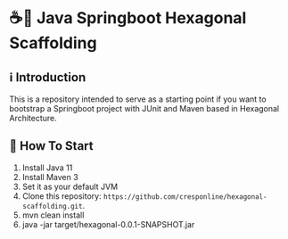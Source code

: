 # ☕🚀 Java Springboot Hexagonal Scaffolding

## ℹ️ Introduction

This is a repository intended to serve as a starting point if you want to bootstrap a Springboot project with JUnit and Maven based in Hexagonal Architecture.

## 🏁 How To Start

1. Install Java 11
2. Install Maven 3
3. Set it as your default JVM
4. Clone this repository: `https://github.com/cresponline/hexagonal-scaffolding.git`.
5. mvn clean install
6. java -jar target/hexagonal-0.0.1-SNAPSHOT.jar